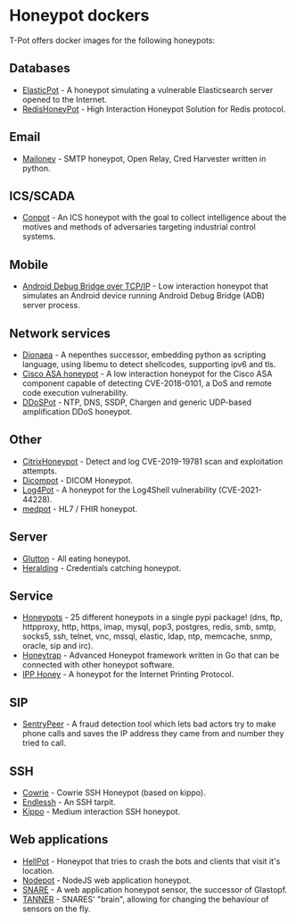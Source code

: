 # Honeypot dockers

T-Pot offers docker images for the following honeypots:

## Databases

* [ElasticPot](https://gitlab.com/bontchev/elasticpot) - A honeypot simulating a vulnerable Elasticsearch server 
opened to the Internet.
* [RedisHoneyPot](https://github.com/cypwnpwnsocute/RedisHoneyPot) - High Interaction Honeypot Solution for Redis protocol.

## Email

* [Mailoney](https://github.com/phin3has/mailoney) - SMTP honeypot, Open Relay, Cred Harvester written in python.

## ICS/SCADA

* [Conpot](https://github.com/mushorg/conpot) - An ICS honeypot with the goal to collect intelligence about the motives and methods of adversaries targeting industrial control systems.

## Mobile

* [Android Debug Bridge over TCP/IP](https://github.com/huuck/ADBHoney) - Low interaction honeypot that simulates an Android device running Android Debug Bridge (ADB) server process.

## Network services

* [Dionaea](https://github.com/DinoTools/dionaea) - A nepenthes successor, embedding python as scripting language, using libemu to detect shellcodes, supporting ipv6 and tls.
* [Cisco ASA honeypot](https://github.com/Cymmetria/ciscoasa_honeypot) - A low interaction honeypot for the Cisco ASA component capable of detecting CVE-2018-0101, a DoS and remote code execution vulnerability.
* [DDoSPot](https://github.com/aelth/ddospot) - NTP, DNS, SSDP, Chargen and generic UDP-based amplification DDoS honeypot.

## Other

* [CitrixHoneypot](https://github.com/MalwareTech/CitrixHoneypot) - Detect and log CVE-2019-19781 scan and exploitation attempts.
* [Dicompot](https://github.com/nsmfoo/dicompot) - DICOM Honeypot.
* [Log4Pot](https://github.com/thomaspatzke/Log4Pot) - A honeypot for the Log4Shell vulnerability (CVE-2021-44228).
* [medpot](https://github.com/schmalle/medpot) - HL7 / FHIR honeypot.

## Server

* [Glutton](https://github.com/mushorg/glutton) - All eating honeypot.
* [Heralding](https://github.com/johnnykv/heralding) - Credentials catching honeypot.

## Service

* [Honeypots](https://github.com/qeeqbox/honeypots) - 25 different honeypots in a single pypi package! (dns, ftp, httpproxy, http, https, imap, mysql, pop3, postgres, redis, smb, smtp, socks5, ssh, telnet, vnc, mssql, elastic, ldap, ntp, memcache, snmp, oracle, sip and irc).
* [Honeytrap](https://github.com/honeytrap/honeytrap) - Advanced Honeypot framework written in Go that can be connected with other honeypot software.
* [IPP Honey](https://gitlab.com/bontchev/ipphoney) - A honeypot for the Internet Printing Protocol.

## SIP

* [SentryPeer](https://github.com/SentryPeer/SentryPeer) - A fraud detection tool which lets bad actors try to make phone calls and saves the IP address they came from and number they tried to call.

## SSH

* [Cowrie](https://github.com/cowrie/cowrie) - Cowrie SSH Honeypot (based on kippo).
* [Endlessh](https://github.com/skeeto/endlessh) - An SSH tarpit.
* [Kippo](https://github.com/desaster/kippo)  - Medium interaction SSH honeypot.

## Web applications

* [HellPot](https://github.com/yunginnanet/HellPot) - Honeypot that tries to crash the bots and clients that visit it's location.
* [Nodepot](https://github.com/schmalle/Nodepot) - NodeJS web application honeypot.
* [SNARE](https://github.com/mushorg/snare) - A web application honeypot sensor, the successor of Glastopf.
* [TANNER](https://github.com/mushorg/tanner) - SNARES' "brain", allowing for changing the behaviour of sensors on the fly. 